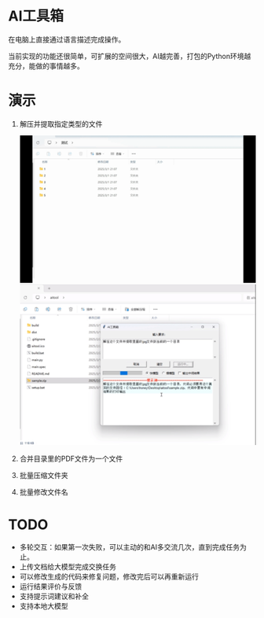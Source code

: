 # AI工具箱

在电脑上直接通过语言描述完成操作。

当前实现的功能还很简单，可扩展的空间很大，AI越完善，打包的Python环境越充分，能做的事情越多。

# 演示

1. 解压并提取指定类型的文件

   ![解压缩演示](./assets/zip.gif)
   [![解压缩演示](./assets/zipthumb.png)](./assets/zip.mp4)

2. 合并目录里的PDF文件为一个文件

3. 批量压缩文件夹

4. 批量修改文件名

# TODO

- 多轮交互：如果第一次失败，可以主动的和AI多交流几次，直到完成任务为止。
- 上传文档给大模型完成交换任务
- 可以修改生成的代码来修复问题，修改完后可以再重新运行
- 运行结果评价与反馈
- 支持提示词建议和补全
- 支持本地大模型

